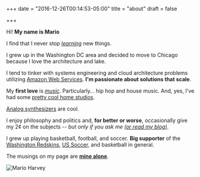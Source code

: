 +++
date = "2016-12-26T00:14:53-05:00"
title = "about"
draft = false

+++

Hi! **My name is Mario** 

I find that I never stop [*learning*](https://github.com/mar-io) new things.

I grew up in the Washington DC area and decided to move to Chicago because I love the architecture and lake.

I tend to tinker with systems engineering and cloud architecture problems utilizing [Amazon Web Services](https://aws.amazon.com/). __I'm passionate about solutions that scale__.

My **first love** is [*music*](https://soundcloud.com/charmsnakes). Particularly... hip hop and house music. And, yes, I've had some [pretty cool home studios](https://vimeo.com/18892572).

[Analog synthesizers](https://www.moogmusic.com/legacy/moog-product-timeline) are cool.

I enjoy philosophy and politics and, **for better or worse**, occasionally give my 2¢ on the subjects -- *but only if you ask me [(or read my blog)](https://marioharvey.com)*.

I grew up playing basketball, football, and soccer. **Big supporter** of the [Washington Redskins](http://www.redskins.com/), [US Soccer](http://www.ussoccer.com/), and basketball in general.

The musings on my page are [**mine alone**](https://www.linkedin.com/in/marioharvey).

![Mario Harvey](https://s3.us-east-2.amazonaws.com/marioharvey.com-media/marioharvey.jpg)
